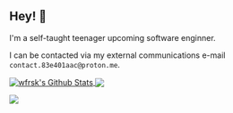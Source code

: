 <h2>Hey! 👋</h2>

I'm a self-taught teenager upcoming software enginner.

I can be contacted via my external communications e-mail `contact.83e401aac@proton.me`.

 <a
    href="https://github.com/wfrsk">
    <img 
         align="center"
         src="https://github-readme-stats.vercel.app/api?username=wfrsk&show_icons=true&theme=dark&count_private=true&hide_border=true"
         alt="wfrsk's Github Stats"/>
</a>
<a 
   href="https://github.com/wfrsk">
   <img 
        align="center" 
        src="https://github-readme-stats.vercel.app/api/top-langs/?username=wfrsk&layout=compact&theme=dark&hide_border=true" />
</a>

<a 
   href="https://www.codewars.com/users/wfrsk">
   <img 
        align="center" 
        src="https://www.codewars.com/users/wfrsk/badges/large" />
</a>

<!---
wfrsk/wfrsk is a ✨ special ✨ repository because its `README.md` (this file) appears on your GitHub profile.
You can click the Preview link to take a look at your changes.
--->
